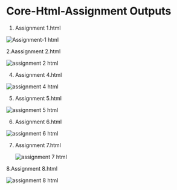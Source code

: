 # Core-Html-Assignment Outputs


1. Assignment 1.html

 ![Assignment-1 html](https://github.com/Nishad-Patil/Core-Html-Assignment/assets/143208084/52c58f5d-449b-4048-a681-0800f74f6e3f)

2.Aassignment 2.html

![assignment 2 html](https://github.com/Nishad-Patil/Core-Html-Assignment/assets/143208084/e8a53cda-3e8e-4392-a55b-60dc170b5e8f)

4. Assignment 4.html

![assignment 4 html](https://github.com/Nishad-Patil/Core-Html-Assignment/assets/143208084/f39409e8-18a0-4f51-945a-3ecd33066a4a)

5. Assignment 5.html
   
![assignment 5 html](https://github.com/Nishad-Patil/Core-Html-Assignment/assets/143208084/1a436b83-5249-41d7-b48a-5218553015c4)

6. Assignment 6.html

![assignment 6 html](https://github.com/Nishad-Patil/Core-Html-Assignment/assets/143208084/18acb8cd-7712-42a8-aa2e-8d66168d8867)

7. Assignment 7.html

   ![assignment 7 html](https://github.com/Nishad-Patil/Core-Html-Assignment/assets/143208084/2eae9bf5-f01d-48c9-ae7c-9c4d4480a127)

8.Assignment 8.html

![assignment 8 html](https://github.com/Nishad-Patil/Core-Html-Assignment/assets/143208084/69e2851f-b42c-4316-bbd4-fefcfd155b43)
